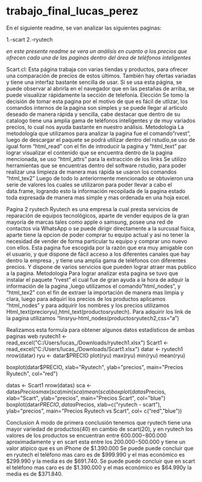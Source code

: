 # trabajo_final_lucas_perez

En el siguiente readme, se van analizar las siguientes paginas:

1.-scart
2.-ryutech

*en este presente readme se vera un análisis en cuanto a los precios que ofrecen cada una de las paginas dentro del área de teléfonos inteligentes*

Scart.cl: Esta página trabaja con varias tiendas y productos, para ofrecer una comparación de precios de estos últimos. También hay ofertas variadas y tiene una interfaz bastante sencilla de usar. Si se usa esta página, se puede observar al abrirla en el navegador que en las pestañas de arriba, se puede visualizar rápidamente la sección de telefonía.
Elección
Se tomo la decisión de tomar esta pagina por el motivo de que es fácil de utlizar, los comandos internos de la pagina son simples y se puede llegar al articulo deseado de manera rápida y sencilla, cabe destacar que dentro de su catalogo tiene una amplia gama de teléfonos inteligentes y de muy variados precios, lo cual nos ayuda bastante en nuestro análisis.
Metodologia 
La metodología que utilizamos para analizar la pagina fue el comando”rvest”, luego de descargar el paquete se podrá utilizar dentro del rstudio,se uso de igual form “html_read” con el fin de introducir la pagina y “html_text” par lograr visualizar el contenido que se encuentra dentro de la pagina mencionada, se uso “html_attrs” para la extracción de los links
Se utilizo herramientas que se encuentras dentro del software rstudio, para poder realizar una limpieza de manera mas rápida se usaron los comandos “html_tex2” 
Luego de todo lo anteriormente mencionado se obtuvieron una serie de valores los cuales se utilizaron para poder llevar a cabo el data.frame, logrando esto la información recopilada de la pagina estado toda expresada de manera mas simple y mas ordenada en una hoja excel.






Pagina 2 ryutech
Ryutech es una empresa la cual presta servicios de reparación de equipos tecnológicos, aparte de vender equipos de la gran mayoría de marcas tales como apple o samsung, posee una red de contactos vía WhatsApp o se puede dirigir directamente a la surcusal física, aparte tiene la opcion de poder comprar tu equipo actual y así no tener la necesidad de vender de forma particular tu equipo y comprar uno nuevo con ellos.
Esta pagina fue escogida por la razón que era muy amigable con el usuario, y que dispone de fácil acceso a los diferentes canales que hay dentro la empresa , y tiene una amplia gama de teléfonos con diferentes precios. Y dispone de varios servicios que pueden lograr atraer mas publico a la pagina.
Metodologia 
Para lograr analizar esta pagina se tuvo que instalar el paquete “rvest” el cual fue de gran ayuda a la hora de adquir la información de la pagina ,luego utilizamos el comando”html_nodes”, y “html_tex2” con el fin de extraer la importación de manera mas limpia y clara, luego para adquirí los precios de los productos aplicamos “html_nodes” y para adquirir los nombres y los precios utilizamos Html_text(precioryu),html_text(productosryutech).
Para adquirir los link de la pagina utilizamos “linsryu-html_nodes(productosryutech2,css=“a”)

Realizamos esta formula para obtener algunos datos estadísticos de ambas paginas web
ryutech1 <- read_excel("C:/Users/lucas_/Downloads/ryutech1.xlsx")
Scart1 <- read_excel("C:/Users/lucas_/Downloads/Scart1.xlsx")
datar <- ryutech1
nrow(datar)
ryu <- datar$PRECIO
plot(ryu)
max(ryu)
min(ryu)
mean(ryu)

boxplot(datar$PRECIO,
        xlab="Ryutech",
        ylab="precios",
        main="Precios Ryutech",
        col="red")
    
datas <- Scart1
nrow(datas)
sca <- datas$Precios
max(sca)
min(sca)
mean(sca)
boxplot(datas$Precios,
        xlab="Scart",
        ylab="precios",
        main="Precios Scart",
        col="blue")
boxplot(datar$PRECIO, datas$Precios,
        xlab=c("ryutech                     -                      scart"),
        ylab="precios",
        main="Precios Ryutech vs Scart",
        col= c(“red","blue"))






Conclusion 
A modo de primera conclusión tenemos que ryutech tiene una mayor variedad de productos(40) en cambio de scart(20), y en ryutech los valores de los productos se encuentran entre $600.000-$800.000 aproximadamente y en scart esta entre los $200.000-$500.000 y tiene un valor atípico que es un iPhone de $1.390.000 
Se puede puede concluir que en ryutech el teléfono mas caro es de $999.990 y el mas económico es $299.990 y la media es de $691.740.
Se puede puede concluir que en scart el teléfono mas caro es de $1.390.000 y el mas económico es $64.990y la media es de $371.840.